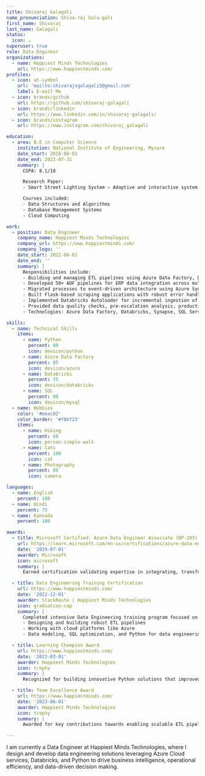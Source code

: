 ```yaml
---
title: Shivaraj Galagali
name_pronunciation: Shiva-raj Gala-gali
first_name: Shivaraj
last_name: Galagali
status:
  icon: ☕️
superuser: true
role: Data Engineer
organizations:
  - name: Happiest Minds Technologies
    url: https://www.happiestminds.com/
profiles:
  - icon: at-symbol
    url: 'mailto:shivarajsgalagali5@gmail.com'
    label: E-mail Me
  - icon: brands/github
    url: https://github.com/shivaraj-galagali
  - icon: brands/linkedin
    url: https://www.linkedin.com/in/shivaraj-galagali/
  - icon: brands/instagram
    url: https://www.instagram.com/shivaraj_galagali

education:
  - area: B.E in Computer Science
    institution: National Institute of Engineering, Mysore
    date_start: 2018-08-01
    date_end: 2022-07-31
    summary: |
      CGPA: 8.1/10

      Research Paper:
      - Smart Street Lighting System – Adaptive and interactive system for energy conservation.

      Courses included:
      - Data Structures and Algorithms
      - Database Management Systems
      - Cloud Computing

work:
  - position: Data Engineer
    company_name: Happiest Minds Technologies
    company_url: https://www.happiestminds.com/
    company_logo: ''
    date_start: 2022-08-01
    date_end: ''
    summary: |
      Responsibilities include:
      - Building and managing ETL pipelines using Azure Data Factory, Databricks, and SQL for various client projects.
      - Developed 50+ ADF pipelines for ERP data integration across multiple operating companies enabling centralized reporting (Customer & Supplier Data Platform).
      - Migrated processes to event-driven architecture using Azure Synapse & Event Grid reducing processing time by 35%.
      - Built Flask-based scraping applications with robust error handling, API integrations & deployed using Gunicorn.
      - Implemented Databricks Autoloader for incremental ingestion of 40 GB daily log data reducing processing time by 20-40%.
      - Provided data quality checks, pre-escalation analysis, production support, and automation solutions.
      - Technologies: Azure Data Factory, Databricks, Synapse, SQL Server, Python, Flask, Event Grid, Logic Apps, Power BI.

skills:
  - name: Technical Skills
    items:
      - name: Python
        percent: 80
        icon: devicon/python
      - name: Azure Data Factory
        percent: 85
        icon: devicon/azure
      - name: Databricks
        percent: 75
        icon: devicon/databricks
      - name: SQL
        percent: 80
        icon: devicon/mysql
  - name: Hobbies
    color: '#eeac02'
    color_border: '#f0bf23'
    items:
      - name: Hiking
        percent: 60
        icon: person-simple-walk
      - name: Cats
        percent: 100
        icon: cat
      - name: Photography
        percent: 80
        icon: camera

languages:
  - name: English
    percent: 100
  - name: Hindi
    percent: 75
  - name: Kannada
    percent: 100

awards:
  - title: Microsoft Certified: Azure Data Engineer Associate (DP-203)
    url: https://learn.microsoft.com/en-us/certifications/azure-data-engineer/
    date: '2024-07-01'
    awarder: Microsoft
    icon: microsoft
    summary: |
      Earned certification validating expertise in integrating, transforming, and consolidating data from various structured and unstructured data systems into structures suitable for building analytics solutions on Microsoft Azure.

  - title: Data Engineering Training Certification
    url: https://www.happiestminds.com/
    date: '2022-12-01'
    awarder: StackRoute | Happiest Minds Technologies
    icon: graduation-cap
    summary: |
      Completed intensive Data Engineering training program focused on:
      - Designing and building robust ETL pipelines
      - Working with cloud platforms like Azure
      - Data modeling, SQL optimization, and Python for data engineering use cases

  - title: Learning Champion Award
    url: https://www.happiestminds.com/
    date: '2023-03-01'
    awarder: Happiest Minds Technologies
    icon: trophy
    summary: |
      Recognized for building innovative Python solutions that improved operational efficiency and automated data workflows in the TMF Regulatory Bulletin project.

  - title: Team Excellence Award
    url: https://www.happiestminds.com/
    date: '2023-06-01'
    awarder: Happiest Minds Technologies
    icon: trophy
    summary: |
      Awarded for key contributions towards enabling scalable ETL pipelines and enhancing data processing efficiency in TMF’s Audit Logs and BDR projects.

---
```


I am currently a Data Engineer at Happiest Minds Technologies, where I design and develop data engineering solutions leveraging Azure Cloud services, Databricks, and Python to drive business intelligence, operational efficiency, and data-driven decision making.
